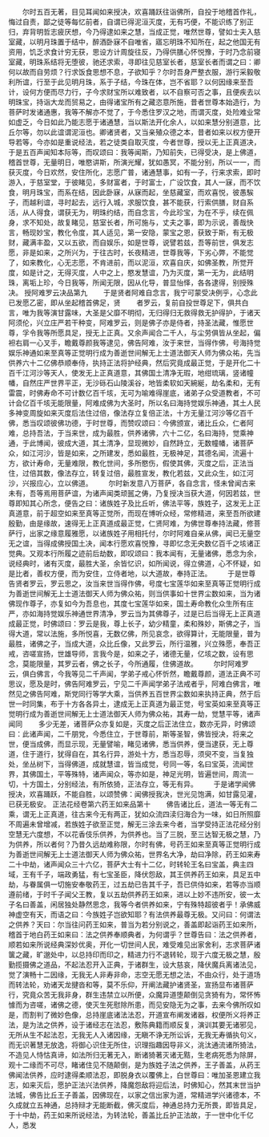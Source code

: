 <!-- { "loadSidebar": true } -->
　　尔时五百无著，目见耳闻如来授决，欢喜踊跃往诣佛所，自投于地稽首作礼，悔过自责，鄙之徒等每忆前者，自谓已得泥洹灭度，无有巧便，不能识练了别正归，弃背明哲志疲厌想，今乃得逮如来之慧，当成正觉，唯然世尊，譬如士夫入慈室藏，以明月珠置于结中，醉酒卧寐不自唯省，寤忘明珠不知所在，起之他国无有资用，饥乏求食计穷无获，思设方计周旋往反，乃得供膳心怀悦豫，于时乃念前寝室藏，明珠系结将无堕彼，驰还求索，寻即往见慈室长者，慈室长者而谓之曰：卿何以故而自劳烦？行求饭食思想不息，子欲知乎？尔时吾身严整衣服，游行采毅敬利所谊，行至于此见明月珠，系于子结，今珠在体，岂不省耶？以何因缘来至吾计，设何方便而尽力行，子今求财宝所以难致者，以不自察可否之事，且便疾去以明珠宝，持诣大龙而贸易之，由得诸宝所有之藏恣意所施，昔者世尊本始造行，为菩萨时发诸通惠，我等不解亦不觉了，于今悉住罗汉之地，而谓灭度，处险难业常如虚乏，今日如此乃能志愿于诸通慧，当以斯法开化余人，以如来慧分别道意，比丘尔等，勿以此谊谓泥洹也。卿诸贤者，又当亲殖众德之本，昔者如来以权方便开导若等，今亦如是重说经法，若之徒类自取灭度，今者世尊，授以无上正真道决，于是五百声闻知本际等，而叹颂曰：我等闻斯，乃知前失，已得受决，是上佛道，稽首世尊，无量明日，唯愍讲斯，所演光耀，犹如愚冥，不能分别，所以一一，而获灭度，今日欢然，安住所化，志愿广普，诸通慧事，如有一子，行来求索，即时游入，于慈室堂，于彼睹见，多财富者，于时富士，广设饮食，其人一寐，而不饮食，明月珠宝，而系在结，因此卧寐，从寐而起，坐慈藏室，而欢喜悦，彼愚騃子，而越利谊，寻时起去，远行入城，求服饮食，甚不能获，行索供膳，财自系活，从人得食，谓获无为，明珠约结，而自念言，今此珍宝，为在不乎，续在佩身，求不知处，故复睹见，慈室长者，所可施与，丈夫之事，即为示说，善哉快言，畅现妙宝，教化令度，其人适见，第一安隐，蒙宝之恩，获致于斯，有无极财，藏满丰盈，又以五欲，而自娱乐，如是世尊，说譬若兹，吾等前世，俱发志愿，非是如来，之所兴为，于往古时，长夜精进，世尊我等，下劣心弊，不能觉了，如来教化，心无志愿，不肯进前，而以泥洹，欢喜自庆，如佛圣教，所觉开度，如是计之，无得灭度，人中之上，愍发慧谊，乃为灭度，第一无为，此结明珠，离垢上珍，今日我等，所闻无限，因从化导，普显怡怿，各各逮得，别授殊决。
授阿难罗云决品第九
　　于是贤者阿难自念言，我宁可蒙受决例乎，心念此已发愿乙密，即从坐起稽首佛足，贤
　　者罗云，复前自投世尊足下，俱共白言，唯为我等演甘露味，大圣是父靡不明彻，无归得归无救得救无护得护，于诸天阿须伦，兴立庄严若干种变，阿难罗云，则是佛子亦是侍者，持圣法藏，惟愿世尊，孚令我等所愿具足，授无上正真。又余声闻合二千人，与尘劳俱皆从坐起，偏袒右肩一心叉手，瞻戴尊颜我等逮见，佛告阿难，汝于来世，当得作佛，号海持觉娱乐神通如来至真等正觉明行成为善逝世间解无上士道法御天人师为佛众祐，先当供养六十二亿佛恭顺奉侍，执持正法将护经典，然后究竟成最正觉，于是开化二十百千江河沙等天人，使发无上正真道意，其佛国土清净无瑕，地绀琉璃，竖诸幢幡，自然庄严世界平正，无沙砾石山陵溪谷，地皆柔软如天綩綖，劫名柔和，无有雷震，时佛寿命不可计数亿百千垓，无可为喻难得崖底，诸弟子众受道教者，不可计会亿百千垓无能限量，阿难成佛为大圣时，所以名曰海持觉娱乐神通，其土人民多神变周旋如来灭度后法住过倍，像法存立复倍正法，十方无量江河沙等亿百千佛，悉当叹颂彼佛功德，于时世尊，而赞叹颂曰：今佛颁宣，诸比丘众，仁者阿难，总持吾法，于当来世，成为最胜，供养诸佛，六十二亿，名曰海持，觉乘神通，于此博闻，彼成大道，其土清净，显现微妙，自然跱立，无数幢幡，诸菩萨众，如江河沙，皆是如来，之所建发，悉如最胜，无极神足，其德名闻，流遍十方，欲计寿命，无量难限，教化世间，多所愍伤，假使其佛，灭度之后，正法当住，过倍其数，像法存立，转复过倍，最胜宣发，教化若兹，又此众生，如江河沙，兴报应心，立以佛道。
　　尔时新发意八万菩萨，各自念言，怪未曾闻古来未有，吾等焉用菩萨谊，为诸声闻类顽嚚之俦，乃复授决当获大道，何因若兹，世尊即知其心所念，便告之曰：诸族姓子及比丘听，佛法平等，族姓子，这发无上正真道意，前于超空如来至真等正觉所，而现在博听众经，常修精进，来至吾所欲建殷勤，由是缘故，速得无上正真道成最正觉，仁贤阿难，为佛世尊奉持法藏，修菩萨行，出家之缘意履雅愿，以诸族姓子用相托付，尔时阿难自亲从佛，闻已无量空无之谊，当得成佛授国土决，闻本行愿欢喜悦豫，寻即忆念无央数亿百千之垓诸正觉典。又观本行所履之迹前后劫数，即叹颂曰：我本闻有，无量诸佛，悉念为余，说经典时，诸有灭度，最胜大圣，余皆忆识，如所闻说，得立佛道，心不怀疑，如是比者，善权方便，而为安住，立侍者地，以大道故，奉持正法。
　　于是世尊告贤者罗云，罗云思之，汝当来世当得作佛，号度七宝莲华如来至真等正觉明行成为善逝世间解无上士道法御天人师为佛众祐，则当供事如十世界尘数如来，当为诸佛现作尊子，亦复如今为吾息也，其度七宝莲华如来，国土寿命教化众生所有庄严，亦如海持觉娱乐神通世界清净，罗云当为其佛尊子，过是已后当得无上正真道成最正觉，时佛颂曰：罗云是我，尊上长子，幼少精童，柔和殊妙，斯佛之子，当得大道，常以法施，多所悦喜，无数亿佛，所见哀念，欲得算计，无能限量，普为最胜，诸佛之子，当成大道，众比丘像，又此罗云，所行温雅，兴立殊愿，奉吾正戒，咨嗟宣扬，世雄导师，言我今是，如来之子，诸德无量，亿垓之数，设有思念，莫能限量，其罗云者，佛之长子，今所通履，住佛道故。
　　尔时阿难罗云，俱白佛言，今我等见二千声闻，学弟子戒心怀忻然，瞻戴尊颜，道法正典不可思议，愿及是时，佛告阿难罗云，宁见二千声闻学弟子法戒者乎，阿难白佛言，唯然见之佛告阿难，斯党同行等学大乘，当供养五百世界尘数如来执持正典，然于后世一时同集，布于十方各各异土，逮成无上正真道为最正觉，号宝英如来至真等正觉明行成为善逝世间解无上士道法御天人师为佛众祐，其寿一劫，觉慧平等，诸声闻同
　　多少无差，诸菩萨众亦复如是，灭度之后正法住立，数亦无异，时佛颂曰：此诸声闻，二千朋党，今悉住立，于世尊前，斯等圣智，佛皆授决，将来之世，便当成佛，而显示现，无量譬喻，睹见诸佛，悉当供养，便当逮获，无上尊道，住于道行，犹得自在，其名行异，游处十方，悉当忍辱，须臾不变，当复独处，坐丛树下，当得佛道，成就慧谊，皆当成觉，号同一等，名曰宝英，流闻世界，其佛国土，平等殊特，诸声闻众，等亦如是，神足光明，皆遍世间，周流一切，十方国土，分别经法，有所依猗，正法存立，等无有异。
　　于是诸学闻佛授决，欢喜踊跃，不能自胜，以颂赞佛：闻佛授我决，世光见饱满，如甘露见灌，已获无极安。
正法花经卷第六药王如来品第十
　　佛告诸比丘，道法一等无有二乘，谓无上正真道，往古来今无有两正，犹如众流四渎归海合为一味，如日所照靡不周遍未曾增减，若族姓子欲至正觉，解无三涂去来今者，当学受持正法花经分别空慧无六度想，不以花香伎乐供养，为供养也。当了三脱，至三达智无极之慧，乃为供养，所以者何？乃昔久远劫难称限，尔时有佛，号药王如来至真等正觉明行成为善逝世间解无上士道法御天人师为佛众祐，世界名大净，劫曰净除，药王如来寿二十中劫，诸声闻众三十六亿，菩萨大士有十二亿，时转轮王名曰宝盖，典主四域，王有千子，端政勇猛，有七宝圣臣，降伏怨敌，其王供养药王如来，具足五中劫，与眷属俱一切施安奉敬药王，过五劫已告其千子，吾已供侍如来，若等亦当顺遵前绪，于时千子闻父王教，复以五劫供养药王如来，进以上妙不违所安，彼一太子名曰善盖，闲居独处静然思念，我等今者供养如来，宁有殊特超彼者乎！承佛威神虚空有天，而语之曰：今族姓子岂欲知耶？有法供养最尊无极。又问曰：何谓法之供养？天曰：尔当往问药王如来，普当为若分别说之，善盖即起诣药王如来所，稽首于地白药王如来曰：法之供养奉顺典者，为何谓乎？世尊告曰：法之供养者，顺若如来所说经典深妙优奥，开化一切世间人民，难受难见出家舍利，志求菩萨诸箧之藏，旷邈处中，以总持印而印之，精进力行不退转轮，现于六度无极之慧，殷勤揽摄佛之道品，不起法忍开入正典，于诸群生，设大慈哀，降伏魔兵离诸法见，觉了演畅十二因缘，无我无人非寿非命，志空无愿无想之法，不由众行，处于道场而转法轮，劝诸天龙揵沓和等，莫不乐仰，开阐法藏护诸贤圣，宣扬显布诸菩萨行，究竟众苦无我非身，群生违禁立以所便，众魔异道堕颠倒见贪猗有为，常怀怖懅而为咨嗟，诸佛之德，使灭生死慰除所患，而见安隐无为之事，去来今佛所叹如是，而割判了微妙色像，总持崖底诸法法忍，开道宣布阐发诸器，权便所义将养正法，是为法之供养，设于诸经志在法忍，敷陈典籍而顺反复，演训其要无诸邪见，无所从生不起法忍，无我无人入诸因缘，无瞋不诤无所讼诉，无我无寿循执句义，而无识著慧无放逸，将御心识住无所住，识理指趣因导非义，洮汰通流诸所猗法，不造见人恃怙真谛，如法所归无著无入，断诸猗著灭诸无黠，生老病死悉为除屏，观十二缘而不可尽，睹诸住见不随颠倒，是为族姓子法之供养，王子善盖，从药王佛闻法供养，应时逮得柔顺法忍，即脱身衣以覆佛上，白世尊曰：唯加圣恩建立我志，如来灭后，愿护正法兴法供养，降魔怨敌将迎后法，时佛知心，然其末世当护法城，佛告比丘王子善盖，因佛现在，以家之信出家为道，常精进学兴诸德本，不久成就立五神通，总持辩才无能断截，佛灭度后，神通总持力无所畏，即皆具足，于十中劫，药王如来所说经法，为转法轮，善盖比丘护正法故，于一世中化千亿人，悉发
